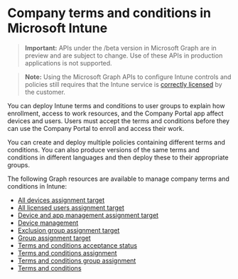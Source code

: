# Company terms and conditions in Microsoft Intune> **Important:** APIs under the /beta version in Microsoft Graph are in preview and are subject to change. Use of these APIs in production applications is not supported.> **Note:** Using the Microsoft Graph APIs to configure Intune controls and policies still requires that the Intune service is [correctly licensed](https://www.microsoft.com/en-us/cloud-platform/microsoft-intune-pricing) by the customer.You can deploy Intune terms and conditions to user groups to explain how enrollment, access to work resources, and the Company Portal app affect devices and users. Users must accept the terms and conditions before they can use the Company Portal to enroll and access their work.You can create and deploy multiple policies containing different terms and conditions. You can also produce versions of the same terms and conditions in different languages and then deploy these to their appropriate groups.The following Graph resources are available to manage company terms and conditions in Intune:- [All devices assignment target](intune_companyterms_alldevicesassignmenttarget.md)- [All licensed users assignment target](intune_companyterms_alllicensedusersassignmenttarget.md)- [Device and app management assignment target](intune_companyterms_deviceandappmanagementassignmenttarget.md)- [Device management](intune_companyterms_devicemanagement.md)- [Exclusion group assignment target](intune_companyterms_exclusiongroupassignmenttarget.md)- [Group assignment target](intune_companyterms_groupassignmenttarget.md)- [Terms and conditions acceptance status](intune_companyterms_termsandconditionsacceptancestatus.md)- [Terms and conditions assignment](intune_companyterms_termsandconditionsassignment.md)- [Terms and conditions group assignment](intune_companyterms_termsandconditionsgroupassignment.md)- [Terms and conditions](intune_companyterms_termsandconditions.md)